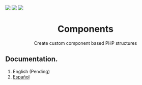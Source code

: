
![](https://img.shields.io/github/license/thenlabs/components?style=for-the-badge)
![](https://img.shields.io/packagist/php-v/thenlabs/components?style=for-the-badge)
![](https://img.shields.io/travis/com/thenlabs/components?style=for-the-badge)

<h1 align="center">Components</h1>
<p align="center">Create custom component based PHP structures</p>

## Documentation.

1. English (Pending)
2. [Español](https://thenlabs.org/es/doc/components/master/index.html)
